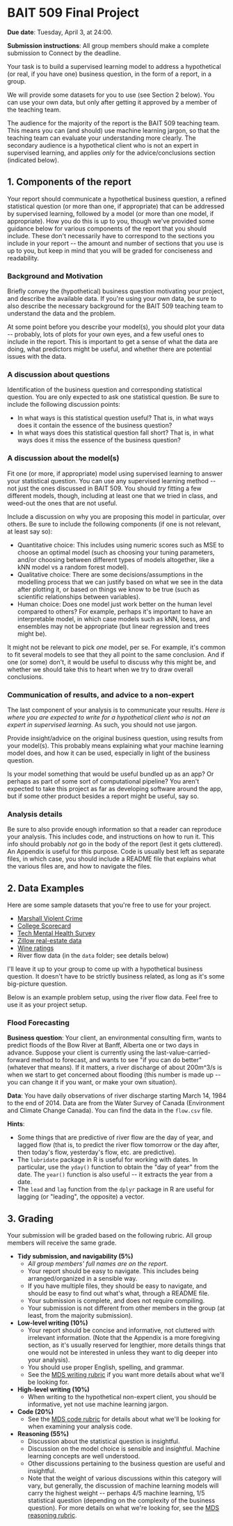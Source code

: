 # BAIT 509 Final Project

__Due date__: Tuesday, April 3, at 24:00. 

__Submission instructions__: All group members should make a complete submission to Connect by the deadline. 

Your task is to build a supervised learning model to address a hypothetical (or real, if you have one) business question, in the form of a report, in a group.

We will provide some datasets for you to use (see Section 2 below). You can use your own data, but only after getting it approved by a member of the teaching team. 

The audience for the majority of the report is the BAIT 509 teaching team. This means you can (and should) use machine learning jargon, so that the teaching team can evaluate your understanding more clearly. The secondary audience is a hypothetical client who is not an expert in supervised learning, and applies _only_ for the advice/conclusions section (indicated below).

## 1. Components of the report

Your report should communicate a hypothetical business question, a refined statistical question (or more than one, if appropriate) that can be addressed by supervised learning, followed by a model (or more than one model, if appropriate). How you do this is up to you, though we've provided some guidance below for various components of the report that you should include. These don't necessarily have to correspond to the sections you include in your report -- the amount and number of sections that you use is up to you, but keep in mind that you will be graded for conciseness and readability.

### Background and Motivation

Briefly convey the (hypothetical) business question motivating your project, and describe the available data. If you're using your own data, be sure to also describe the necessary background for the BAIT 509 teaching team to understand the data and the problem.

At some point before you describe your model(s), you should plot your data -- probably, lots of plots for your own eyes, and a few useful ones to include in the report. This is important to get a sense of what the data are doing, what predictors might be useful, and whether there are potential issues with the data.

### A discussion about questions

Identification of the business question and corresponding statistical question. You are only expected to ask one statistical question. Be sure to include the following discussion points:

- In what ways is this statistical question useful? That is, in what ways does it contain the essence of the business question? 
- In what ways does this statistical question fall short? That is, in what ways does it miss the essence of the business question?

### A discussion about the model(s)

Fit one (or more, if appropriate) model using supervised learning to answer your statistical question. You can use any supervised learning method -- not just the ones discussed in BAIT 509. You should _try_ fitting a few different models, though, including at least one that we tried in class, and weed-out the ones that are not useful.

Include a discussion on why you are proposing this model in particular, over others. Be sure to include the following components (if one is not relevant, at least say so):

- Quantitative choice: This includes using numeric scores such as MSE to choose an optimal model (such as choosing your tuning parameters, and/or choosing between different types of models altogether, like a kNN model vs a random forest model).
- Qualitative choice: There are some decisions/assumptions in the modelling process that we can justify based on what we see in the data after plotting it, or based on things we know to be true (such as scientific relationships between variables).
- Human choice: Does one model just work better on the human level compared to others? For example, perhaps it's important to have an interpretable model, in which case models such as kNN, loess, and ensembles may not be appropriate (but linear regression and trees might be). 

It might not be relevant to pick _one_ model, per se. For example, it's common to fit several models to see that they all point to the same conclusion. And if one (or some) don't, it would be useful to discuss why this might be, and whether we should take this to heart when we try to draw overall conclusions. 


### Communication of results, and advice to a non-expert

The last component of your analysis is to communicate your results. _Here is where you are expected to write for a hypothetical client who is not an expert in supervised learning_. As such, you should not use jargon.

Provide insight/advice on the original business question, using results from your model(s). This probably means explaining what your machine learning model does, and how it can be used, especially in light of the business question.

Is your model something that would be useful bundled up as an app? Or perhaps as part of some sort of computational pipeline? You aren't expected to take this project as far as developing software around the app, but if some other product besides a report might be useful, say so.

### Analysis details

Be sure to also provide enough information so that a reader can reproduce your analysis. This includes code, and instructions on how to run it. This info should probably _not_ go in the body of the report (lest it gets cluttered). An Appendix is useful for this purpose. Code is usually best left as separate files, in which case, you should include a README file that explains what the various files are, and how to navigate the files.

## 2. Data Examples

Here are some sample datasets that you're free to use for your project. 

* [Marshall Violent Crime](./data/marshall/)
* [College Scorecard](./data/scorecard/)
* [Tech Mental Health Survey](https://www.kaggle.com/osmi/mental-health-in-tech-survey)
* [Zillow real-estate data](https://www.kaggle.com/zillow/zecon)
* [Wine ratings](https://www.kaggle.com/zynicide/wine-reviews/data)
* River flow data (in the `data` folder; see details below)

I'll leave it up to your group to come up with a hypothetical business question. It doesn't have to be strictly business related, as long as it's some big-picture question. 

Below is an example problem setup, using the river flow data. Feel free to use it as your project setup.

### Flood Forecasting

__Business question__: Your client, an environmental consulting firm, wants to predict floods of the Bow River at Banff, Alberta one or two days in advance. Suppose your client is currently using the last-value-carried-forward method to forecast, and wants to see "if you can do better" (whatever that means). If it matters, a river discharge of about 200m^3/s is when we start to get concerned about flooding (this number is made up -- you can change it if you want, or make your own situation). 

__Data__: You have daily observations of river discharge starting March 14, 1984 to the end of 2014. Data are from the Water Survey of Canada (Environment and Climate Change Canada). You can find the data in the `flow.csv` file.

__Hints__:

- Some things that are predictive of river flow are the day of year, and lagged flow (that is, to predict the river flow tomorrow or the day after, then today's flow, yesterday's flow, etc. are predictive).
- The `lubridate` package in R is useful for working with dates. In particular, use the `yday()` function to obtain the "day of year" from the date. The `year()` function is also useful -- it extracts the year from a date.
- The `lead` and `lag` function from the `dplyr` package in R are useful for lagging (or "leading", the opposite) a vector. 

## 3. Grading

Your submission will be graded based on the following rubric. All group members will receive the same grade. 

- __Tidy submission, and navigability (5%)__
    - _All group members' full names are on the report_.
    - Your report should be easy to navigate. This includes being arranged/organized in a sensible way. 
    - If you have multiple files, they should be easy to navigate, and should be easy to find out what's what, through a README file. 
    - Your submission is complete, and does not require compiling.
    - Your submission is not different from other members in the group (at least, from the majority submission).
- __Low-level writing (10%)__
    - Your report should be concise and informative, not cluttered with irrelevant information. (Note that the Appendix is a more foregiving section, as it's usually reserved for lengthier, more details things that one would not be interested in unless they want to dig deeper into your analysis). 
    - You should use proper English, spelling, and grammar.
    - See the [MDS writing rubric](https://github.com/UBC-MDS/public/blob/master/rubric/rubric_writing.md) if you want more details about what we'll be looking for. 
- __High-level writing (10%)__
    - When writing to the hypothetical non-expert client, you should be informative, yet not use machine learning jargon.
- __Code (20%)__
    - See the [MDS code rubric](https://github.com/UBC-MDS/public/blob/master/rubric/rubric_code.md) for details about what we'll be looking for when examining your analysis code. 
- __Reasoning (55%)__
    - Discussion about the statistical question is insightful.
    - Discussion on the model choice is sensible and insightful. Machine learning concepts are well understood.
    - Other discussions pertaining to the business question are useful and insightful. 
    - Note that the weight of various discussions within this category will vary, but generally, the discussion of machine learning models will carry the highest weight -- perhaps 4/5 machine learning, 1/5 statistical question (depending on the complexity of the business question). For more details on what we're looking for, see the [MDS reasoning rubric](https://github.com/UBC-MDS/public/blob/master/rubric/rubric_reasoning.md).
